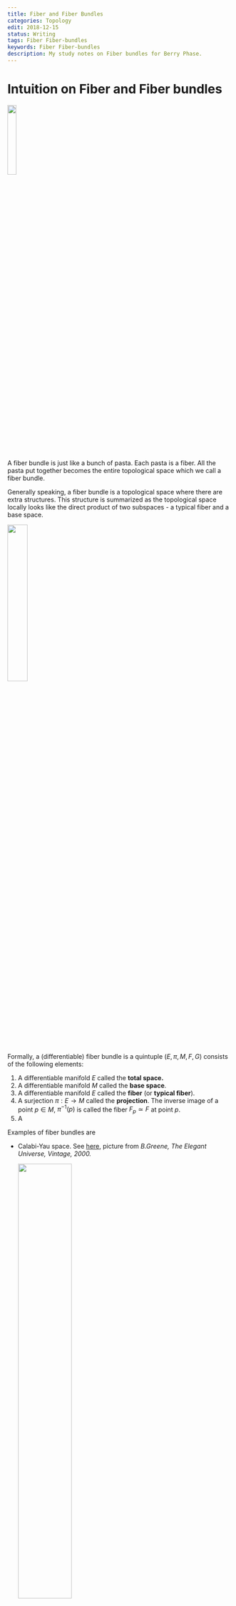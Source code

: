 ```yaml
---
title: Fiber and Fiber Bundles
categories: Topology
edit: 2018-12-15
status: Writing
tags: Fiber Fiber-bundles 
keywords: Fiber Fiber-bundles 
description: My study notes on Fiber bundles for Berry Phase. 
---
```


# Intuition on Fiber and Fiber bundles

<img src='https://raw.githubusercontent.com/yk-liu/yk-liu.github.io/master/_posts/2018-12-10-Fiber-and-Fiber-Bundles/assets/pasta.png' width="20%">

A fiber bundle is just like a bunch of pasta. Each pasta is a fiber. All the pasta put together becomes the entire topological space which we call a fiber bundle. 

Generally speaking, a fiber bundle is a topological space where there are extra structures. This structure is summarized as the topological space locally looks like the direct product of two subspaces - a typical fiber and a base space.

<img src='https://raw.githubusercontent.com/yk-liu/yk-liu.github.io/master/_posts/2018-12-10-Fiber-and-Fiber-Bundles/assets/fiber-bundle.png' width="30%">

Formally, a (differentiable) fiber bundle is a quintuple $(E,\pi,M,F,G)$ consists of the following elements:

1. A differentiable manifold $E$ called the **total space.**
2. A differentiable manifold $M$ called the **base space**.
3. A differentiable manifold $E$ called the **fiber** (or **typical fiber**).
4. A surjection $\pi : E\rightarrow M$ called the **projection**. The inverse image of a point $p\in M$, $\pi^{-1}(p)$ is called the fiber $F_p\simeq F$ at point $p$.
5. A 

Examples of fiber bundles are 

- Calabi-Yau space. See [here](https://www.mat.univie.ac.at/~westra/calabiyau3.pdf), picture from *B.Greene, The Elegant Universe, Vintage, 2000.*

  <img src='https://raw.githubusercontent.com/yk-liu/yk-liu.github.io/master/_posts/2018-12-10-Fiber-and-Fiber-Bundles/assets/calabi-yau.png' width="50%">

- Hilbert space. 

